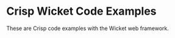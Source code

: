 Crisp Wicket Code Examples
==========================

These are Crisp code examples with the Wicket web framework.
